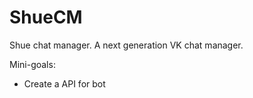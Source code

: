 # ShueCM

Shue chat manager.
A next generation VK chat manager.

Mini-goals:
* Create a API for bot
